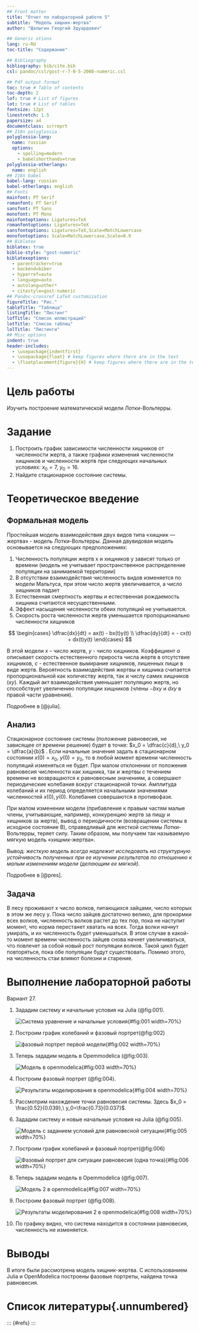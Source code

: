 ```yaml
---
## Front matter
title: "Отчет по лабораторной работе 5"
subtitle: "Модель хищник-жертва"
author: "Шалыгин Георгий Эдуардович"

## Generic otions
lang: ru-RU
toc-title: "Содержание"

## Bibliography
bibliography: bib/cite.bib
csl: pandoc/csl/gost-r-7-0-5-2008-numeric.csl

## Pdf output format
toc: true # Table of contents
toc-depth: 2
lof: true # List of figures
lot: true # List of tables
fontsize: 12pt
linestretch: 1.5
papersize: a4
documentclass: scrreprt
## I18n polyglossia
polyglossia-lang:
  name: russian
  options:
	- spelling=modern
	- babelshorthands=true
polyglossia-otherlangs:
  name: english
## I18n babel
babel-lang: russian
babel-otherlangs: english
## Fonts
mainfont: PT Serif
romanfont: PT Serif
sansfont: PT Sans
monofont: PT Mono
mainfontoptions: Ligatures=TeX
romanfontoptions: Ligatures=TeX
sansfontoptions: Ligatures=TeX,Scale=MatchLowercase
monofontoptions: Scale=MatchLowercase,Scale=0.9
## Biblatex
biblatex: true
biblio-style: "gost-numeric"
biblatexoptions:
  - parentracker=true
  - backend=biber
  - hyperref=auto
  - language=auto
  - autolang=other*
  - citestyle=gost-numeric
## Pandoc-crossref LaTeX customization
figureTitle: "Рис."
tableTitle: "Таблица"
listingTitle: "Листинг"
lofTitle: "Список иллюстраций"
lotTitle: "Список таблиц"
lolTitle: "Листинги"
## Misc options
indent: true
header-includes:
  - \usepackage{indentfirst}
  - \usepackage{float} # keep figures where there are in the text
  - \floatplacement{figure}{H} # keep figures where there are in the text
---
```


# Цель работы

Изучить построение математической модели Лотки-Вольтерры.

# Задание

1. Построить график зависимости численности хищников от численности жертв, а также графики изменения численности хищников и численности жертв при следующих начальных условиях:  $x_0 = 7,\ y_0 = 16$.
1. Найдите стационарное состояние системы.

# Теоретическое введение

## Формальная модель

Простейшая модель взаимодействия двух видов типа «хищник — жертва» - модель Лотки-Вольтерры. Данная двувидовая модель основывается на следующих предположениях:

1. Численность популяции жертв x и хищников y зависят только от времени (модель не учитывает пространственное распределение популяции на занимаемой территории)
2. В отсутствии взаимодействия численность видов изменяется по модели Мальтуса, при этом число жертв увеличивается, а число хищников падает
3. Естественная смертность жертвы и естественная рождаемость хищника считаются несущественными.
4. Эффект насыщения численности обеих популяций не учитывается.
5. Скорость роста численности жертв уменьшается пропорционально численности хищников

$$
\begin{cases}
 \dfrac{dx}{dt} = ax(t) - bx(t)y(t) \\
  \dfrac{dy}{dt} = - cx(t) + dx(t)y(t) 
\end{cases}
$$

В этой модели $x$ – число жертв, $y$ - число хищников. Коэффициент $a$ описывает скорость естественного прироста числа жертв в отсутствие хищников, $с$ - естественное вымирание хищников, лишенных пищи в виде жертв. Вероятность взаимодействия жертвы и хищника считается пропорциональной как количеству жертв, так и числу самих хищников $(xy)$. Каждый акт взаимодействия уменьшает популяцию жертв, но способствует увеличению популяции хищников (члены $-bxy$ и $dxy$ в правой части уравнения). 

Подробнее в [@julia].

## Анализ

Стационарное состояние системы (положение равновесия, не зависящее от времени решение) будет в точке: $x_0 = \dfrac{c}{d},\ y_0 = \dfrac{a}{b}$ . Если начальные значения задать в стационарном состоянии $x(0) = x_0,\ y(0) = y_0$, то в любой момент времени численность популяций изменяться не будет. При малом отклонении от положения равновесия численности как хищника, так и жертвы с течением времени не возвращаются к равновесным значениям, а совершают периодические колебания вокруг стационарной точки. Амплитуда колебаний и их период определяется начальными значениями численностей $x(0), y(0)$. Колебания совершаются в противофазе.

При малом изменении модели (прибавление к правым частям малые члены, учитывающие, например, конкуренцию жертв за пищу и хищников за жертв), вывод о периодичности (возвращении системы в исходное состояние B), справедливый для жесткой системы Лотки-Вольтерры, теряет силу. Таким образом, мы получаем так называемую мягкую модель «хищник-жертва».

Вывод: *жесткую модель всегда надлежит исследовать на структурную устойчивость полученных при ее изучении результатов по отношению к малым изменениям модели (делающим ее мягкой).*

Подробнее в [@pres].

## Задача

В лесу проживают х число волков, питающихся зайцами, число которых в этом же лесу у. Пока число зайцев достаточно велико, для прокормки всех волков, численность волков растет до тех пор, пока не наступит момент, что корма перестанет хватать на всех. Тогда волки начнут умирать, и их численность будет уменьшаться. В этом случае в какой-то момент времени численность зайцев снова начнет увеличиваться, что повлечет за собой новый рост популяции волков. Такой цикл будет повторяться, пока обе популяции будут существовать. Помимо этого, на численность стаи влияют болезни и старение.

# Выполнение лабораторной работы

Вариант 27.

1. Зададим систему и начальные условия на Julia (@fig:001).

   ![Система уравнение и начальные условия](image\j11.PNG){#fig:001 width=70%}

2. Построим график колебаний и фазовый портрет(@fig:002)

   ![фазовый портрет первой модели](image\j12.PNG){#fig:002 width=70%}

3. Теперь зададим модель в Opemmodelica (@fig:003).

   ![Модель в openmodelica](image\om11.PNG){#fig:003 width=70%}

4. Построим фазовый портрет (@fig:004).

   ![Результаты моделирования в openmodelica](image\om12.PNG){#fig:004 width=70%}

5. Рассмотрим нахождение точки равновесия системы. Здесь $x_0 = \frac{0.52}{0.039},\ y_0=\frac{0.73}{0.037}$.

6. Зададим систему и новые начальные условия на Julia (@fig:005).

   ![Модель с заданием условий для равновесной ситуации](image\j21.PNG){#fig:005 width=70%}

7. Построим график колебаний и фазовый портрет(@fig:006)

   ![Фазовый портрет для ситуации равновесия (одна точка)](image\j22.PNG){#fig:006 width=70%}

8. Теперь зададим модель в Opemmodelica (@fig:007).

   ![Модель 2 в openmodelica](image\om21.PNG){#fig:007 width=70%}

9. Построим фазовый портрет (@fig:008).

   ![Результаты моделирования 2 в openmodelica](image\om22.PNG){#fig:008 width=70%}

10. По графику видно, что система находится в состоянии равновесия, численность не изменяется.

# Выводы

В итоге были рассмотрена модель хищник-жертва. С использованием Julia и OpenModelica построены фазовые портреты, найдена точка равновесия.

# Список литературы{.unnumbered}

::: {#refs}
:::
